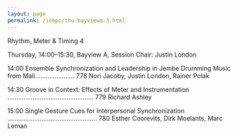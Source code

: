 ```yaml
---
layout: page
permalink: /icmpc/thu-bayviewa-3.html
---
```

Rhythm, Meter & Timing 4

Thursday, 14:00–15:30, Bayview A, Session Chair: Justin London

14:00 Ensemble Synchronization and Leadership in Jembe Drumming Music from Mali...................... 778 Nori Jacoby, Justin London, Rainer Polak

14:30 Groove in Context: Effects of Meter and Instrumentation ................................................ 779 Richard Ashley

15:00 Single Gesture Cues for Interpersonal Synchronization .................................................. 780 Esther Coorevits, Dirk Moelants, Marc Leman